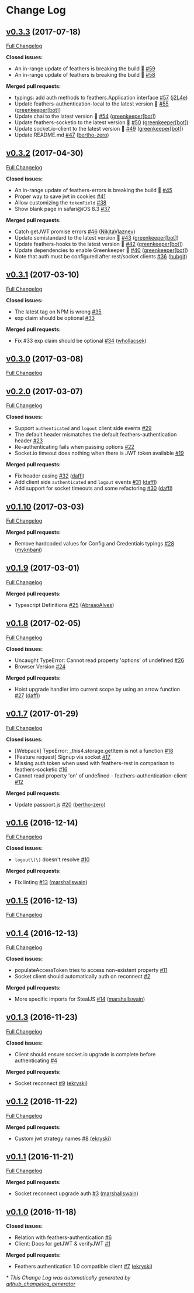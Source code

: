 # Change Log

## [v0.3.3](https://github.com/feathersjs/feathers-authentication-client/tree/v0.3.3) (2017-07-18)
[Full Changelog](https://github.com/feathersjs/feathers-authentication-client/compare/v0.3.2...v0.3.3)

**Closed issues:**

- An in-range update of feathers is breaking the build 🚨 [\#59](https://github.com/feathersjs/feathers-authentication-client/issues/59)
- An in-range update of feathers is breaking the build 🚨 [\#58](https://github.com/feathersjs/feathers-authentication-client/issues/58)

**Merged pull requests:**

- typings: add auth methods to feathers.Application interface [\#57](https://github.com/feathersjs/feathers-authentication-client/pull/57) ([j2L4e](https://github.com/j2L4e))
- Update feathers-authentication-local to the latest version 🚀 [\#55](https://github.com/feathersjs/feathers-authentication-client/pull/55) ([greenkeeper[bot]](https://github.com/apps/greenkeeper))
- Update chai to the latest version 🚀 [\#54](https://github.com/feathersjs/feathers-authentication-client/pull/54) ([greenkeeper[bot]](https://github.com/apps/greenkeeper))
- Update feathers-socketio to the latest version 🚀 [\#50](https://github.com/feathersjs/feathers-authentication-client/pull/50) ([greenkeeper[bot]](https://github.com/apps/greenkeeper))
- Update socket.io-client to the latest version 🚀 [\#49](https://github.com/feathersjs/feathers-authentication-client/pull/49) ([greenkeeper[bot]](https://github.com/apps/greenkeeper))
- Update README.md [\#47](https://github.com/feathersjs/feathers-authentication-client/pull/47) ([bertho-zero](https://github.com/bertho-zero))

## [v0.3.2](https://github.com/feathersjs/feathers-authentication-client/tree/v0.3.2) (2017-04-30)
[Full Changelog](https://github.com/feathersjs/feathers-authentication-client/compare/v0.3.1...v0.3.2)

**Closed issues:**

- An in-range update of feathers-errors is breaking the build 🚨 [\#45](https://github.com/feathersjs/feathers-authentication-client/issues/45)
- Proper way to save jwt in cookies [\#41](https://github.com/feathersjs/feathers-authentication-client/issues/41)
- Allow customizing the `tokenField` [\#38](https://github.com/feathersjs/feathers-authentication-client/issues/38)
- Show blank page in safari@iOS 8.3 [\#37](https://github.com/feathersjs/feathers-authentication-client/issues/37)

**Merged pull requests:**

- Catch getJWT promise errors [\#46](https://github.com/feathersjs/feathers-authentication-client/pull/46) ([NikitaVlaznev](https://github.com/NikitaVlaznev))
- Update semistandard to the latest version 🚀 [\#43](https://github.com/feathersjs/feathers-authentication-client/pull/43) ([greenkeeper[bot]](https://github.com/apps/greenkeeper))
- Update feathers-hooks to the latest version 🚀 [\#42](https://github.com/feathersjs/feathers-authentication-client/pull/42) ([greenkeeper[bot]](https://github.com/apps/greenkeeper))
- Update dependencies to enable Greenkeeper 🌴 [\#40](https://github.com/feathersjs/feathers-authentication-client/pull/40) ([greenkeeper[bot]](https://github.com/apps/greenkeeper))
- Note that auth must be configured after rest/socket clients [\#36](https://github.com/feathersjs/feathers-authentication-client/pull/36) ([hubgit](https://github.com/hubgit))

## [v0.3.1](https://github.com/feathersjs/feathers-authentication-client/tree/v0.3.1) (2017-03-10)
[Full Changelog](https://github.com/feathersjs/feathers-authentication-client/compare/v0.3.0...v0.3.1)

**Closed issues:**

- The latest tag on NPM is wrong [\#35](https://github.com/feathersjs/feathers-authentication-client/issues/35)
- exp claim should be optional [\#33](https://github.com/feathersjs/feathers-authentication-client/issues/33)

**Merged pull requests:**

- Fix \#33 exp claim should be optional [\#34](https://github.com/feathersjs/feathers-authentication-client/pull/34) ([whollacsek](https://github.com/whollacsek))

## [v0.3.0](https://github.com/feathersjs/feathers-authentication-client/tree/v0.3.0) (2017-03-08)
[Full Changelog](https://github.com/feathersjs/feathers-authentication-client/compare/v0.2.0...v0.3.0)

## [v0.2.0](https://github.com/feathersjs/feathers-authentication-client/tree/v0.2.0) (2017-03-07)
[Full Changelog](https://github.com/feathersjs/feathers-authentication-client/compare/v0.1.10...v0.2.0)

**Closed issues:**

- Support `authenticated` and `logout` client side events [\#29](https://github.com/feathersjs/feathers-authentication-client/issues/29)
- The default header mismatches the default feathers-authentication header [\#23](https://github.com/feathersjs/feathers-authentication-client/issues/23)
- Re-authenticating fails when passing options [\#22](https://github.com/feathersjs/feathers-authentication-client/issues/22)
- Socket.io timeout does nothing when there is JWT token available [\#19](https://github.com/feathersjs/feathers-authentication-client/issues/19)

**Merged pull requests:**

- Fix header casing [\#32](https://github.com/feathersjs/feathers-authentication-client/pull/32) ([daffl](https://github.com/daffl))
- Add client side `authenticated` and `logout` events [\#31](https://github.com/feathersjs/feathers-authentication-client/pull/31) ([daffl](https://github.com/daffl))
- Add support for socket timeouts and some refactoring [\#30](https://github.com/feathersjs/feathers-authentication-client/pull/30) ([daffl](https://github.com/daffl))

## [v0.1.10](https://github.com/feathersjs/feathers-authentication-client/tree/v0.1.10) (2017-03-03)
[Full Changelog](https://github.com/feathersjs/feathers-authentication-client/compare/v0.1.9...v0.1.10)

**Merged pull requests:**

- Remove hardcoded values for Config and Credentials typings [\#28](https://github.com/feathersjs/feathers-authentication-client/pull/28) ([myknbani](https://github.com/myknbani))

## [v0.1.9](https://github.com/feathersjs/feathers-authentication-client/tree/v0.1.9) (2017-03-01)
[Full Changelog](https://github.com/feathersjs/feathers-authentication-client/compare/v0.1.8...v0.1.9)

**Merged pull requests:**

- Typescript Definitions [\#25](https://github.com/feathersjs/feathers-authentication-client/pull/25) ([AbraaoAlves](https://github.com/AbraaoAlves))

## [v0.1.8](https://github.com/feathersjs/feathers-authentication-client/tree/v0.1.8) (2017-02-05)
[Full Changelog](https://github.com/feathersjs/feathers-authentication-client/compare/v0.1.7...v0.1.8)

**Closed issues:**

- Uncaught TypeError: Cannot read property 'options' of undefined [\#26](https://github.com/feathersjs/feathers-authentication-client/issues/26)
- Browser Version [\#24](https://github.com/feathersjs/feathers-authentication-client/issues/24)

**Merged pull requests:**

- Hoist upgrade handler into current scope by using an arrow function [\#27](https://github.com/feathersjs/feathers-authentication-client/pull/27) ([daffl](https://github.com/daffl))

## [v0.1.7](https://github.com/feathersjs/feathers-authentication-client/tree/v0.1.7) (2017-01-29)
[Full Changelog](https://github.com/feathersjs/feathers-authentication-client/compare/v0.1.6...v0.1.7)

**Closed issues:**

- \[Webpack\] TypeError: \_this4.storage.getItem is not a function [\#18](https://github.com/feathersjs/feathers-authentication-client/issues/18)
- \[Feature request\] Signup via socket [\#17](https://github.com/feathersjs/feathers-authentication-client/issues/17)
- Missing auth token when used with feathers-rest in comparison to feathers-socketio [\#16](https://github.com/feathersjs/feathers-authentication-client/issues/16)
- Cannot read property 'on' of undefined - feathers-authentication-client [\#12](https://github.com/feathersjs/feathers-authentication-client/issues/12)

**Merged pull requests:**

- Update passport.js [\#20](https://github.com/feathersjs/feathers-authentication-client/pull/20) ([bertho-zero](https://github.com/bertho-zero))

## [v0.1.6](https://github.com/feathersjs/feathers-authentication-client/tree/v0.1.6) (2016-12-14)
[Full Changelog](https://github.com/feathersjs/feathers-authentication-client/compare/v0.1.5...v0.1.6)

**Closed issues:**

- `logout\(\)` doesn't resolve [\#10](https://github.com/feathersjs/feathers-authentication-client/issues/10)

**Merged pull requests:**

- Fix linting [\#13](https://github.com/feathersjs/feathers-authentication-client/pull/13) ([marshallswain](https://github.com/marshallswain))

## [v0.1.5](https://github.com/feathersjs/feathers-authentication-client/tree/v0.1.5) (2016-12-13)
[Full Changelog](https://github.com/feathersjs/feathers-authentication-client/compare/v0.1.4...v0.1.5)

## [v0.1.4](https://github.com/feathersjs/feathers-authentication-client/tree/v0.1.4) (2016-12-13)
[Full Changelog](https://github.com/feathersjs/feathers-authentication-client/compare/v0.1.3...v0.1.4)

**Closed issues:**

- populateAccessToken tries to access non-existent property [\#11](https://github.com/feathersjs/feathers-authentication-client/issues/11)
- Socket client should automatically auth on reconnect [\#2](https://github.com/feathersjs/feathers-authentication-client/issues/2)

**Merged pull requests:**

- More specific imports for StealJS [\#14](https://github.com/feathersjs/feathers-authentication-client/pull/14) ([marshallswain](https://github.com/marshallswain))

## [v0.1.3](https://github.com/feathersjs/feathers-authentication-client/tree/v0.1.3) (2016-11-23)
[Full Changelog](https://github.com/feathersjs/feathers-authentication-client/compare/v0.1.2...v0.1.3)

**Closed issues:**

- Client should ensure socket.io upgrade is complete before authenticating [\#4](https://github.com/feathersjs/feathers-authentication-client/issues/4)

**Merged pull requests:**

- Socket reconnect [\#9](https://github.com/feathersjs/feathers-authentication-client/pull/9) ([ekryski](https://github.com/ekryski))

## [v0.1.2](https://github.com/feathersjs/feathers-authentication-client/tree/v0.1.2) (2016-11-22)
[Full Changelog](https://github.com/feathersjs/feathers-authentication-client/compare/v0.1.1...v0.1.2)

**Merged pull requests:**

- Custom jwt strategy names [\#8](https://github.com/feathersjs/feathers-authentication-client/pull/8) ([ekryski](https://github.com/ekryski))

## [v0.1.1](https://github.com/feathersjs/feathers-authentication-client/tree/v0.1.1) (2016-11-21)
[Full Changelog](https://github.com/feathersjs/feathers-authentication-client/compare/v0.1.0...v0.1.1)

**Merged pull requests:**

- Socket reconnect upgrade auth [\#3](https://github.com/feathersjs/feathers-authentication-client/pull/3) ([marshallswain](https://github.com/marshallswain))

## [v0.1.0](https://github.com/feathersjs/feathers-authentication-client/tree/v0.1.0) (2016-11-18)
**Closed issues:**

- Relation with feathers-authentication [\#6](https://github.com/feathersjs/feathers-authentication-client/issues/6)
- Client: Docs for getJWT & verifyJWT [\#1](https://github.com/feathersjs/feathers-authentication-client/issues/1)

**Merged pull requests:**

- Feathers authentication 1.0 compatible client [\#7](https://github.com/feathersjs/feathers-authentication-client/pull/7) ([ekryski](https://github.com/ekryski))



\* *This Change Log was automatically generated by [github_changelog_generator](https://github.com/skywinder/Github-Changelog-Generator)*